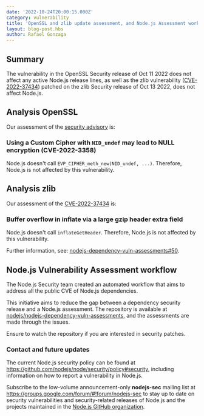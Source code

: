 ```yaml
---
date: '2022-10-24T20:00:15.000Z'
category: vulnerability
title: 'OpenSSL and zlib update assessment, and Node.js Assessment workflow'
layout: blog-post.hbs
author: Rafael Gonzaga
---
```


## Summary

The vulnerability in the OpenSSL Security release of Oct 11 2022 does not affect any active Node.js release lines, as well
as the zlib vulnerability ([CVE-2022-37434][]) patched on the zlib Security release of Oct 13 2022, does not affect Node.js.

## Analysis OpenSSL

Our assessment of the [security advisory](https://mta.openssl.org/pipermail/openssl-announce/2022-October/000236.html) is:

### Using a Custom Cipher with `NID_undef` may lead to NULL encryption (CVE-2022-3358)

Node.js doesn't call `EVP_CIPHER_meth_new(NID_undef, ...)`. Therefore, Node.js is not affected by this vulnerability.

## Analysis zlib

Our assessment of the [CVE-2022-37434][] is:

### Buffer overflow in inflate via a large gzip header extra field

Node.js doesn't call `inflateGetHeader`. Therefore, Node.js is not affected by this vulnerability.

Further information, see: [nodejs-dependency-vuln-assessments#50][].

## Node.js Vulnerability Assessment workflow

The Node.js Security team created an automated workflow that aims to address all the public CVE of Node.js dependencies.

This initiative aims to reduce the gap between a dependency security release and a Node.js assessment.
The repository is available at [nodejs/nodejs-dependency-vuln-assessments][], and the assessments are made through the
issues.

Ensure to watch the repository if you are interested in security patches.

### Contact and future updates

The current Node.js security policy can be found at <https://github.com/nodejs/node/security/policy#security>,
including information on how to report a vulnerability in Node.js.

Subscribe to the low-volume announcement-only **nodejs-sec** mailing list at
https://groups.google.com/forum/#!forum/nodejs-sec to stay up to date on
security vulnerabilities and security-related releases of Node.js and the
projects maintained in the
[Node.js GitHub organization][].

[CVE-2022-37434]: https://nvd.nist.gov/vuln/detail/CVE-2022-37434
[nodejs-dependency-vuln-assessments#50]: https://github.com/nodejs/nodejs-dependency-vuln-assessments/issues/50
[nodejs/nodejs-dependency-vuln-assessments]: https://github.com/nodejs/nodejs-dependency-vuln-assessments
[Node.js GitHub organization]: https://github.com/nodejs

